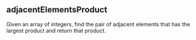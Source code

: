 <h2>adjacentElementsProduct</h2>
<p>Given an array of integers, find the pair of adjacent elements that has the largest product and return that product.</p>
